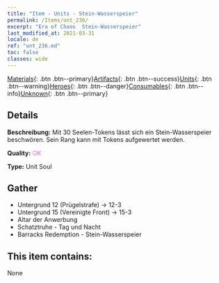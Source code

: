 ```yaml
---
title: "Item - Units - Stein-Wasserspeier"
permalink: /Items/unt_236/
excerpt: "Era of Chaos  Stein-Wasserspeier"
last_modified_at: 2021-03-31
locale: de
ref: "unt_236.md"
toc: false
classes: wide
---
```

 [Materials](/de/Items/){: .btn .btn--primary}[Artifacts](/de/Items/Artifacts/){: .btn .btn--success}[Units](/de/Items/Units/){: .btn .btn--warning}[Heroes](/de/Items/Heroes/){: .btn .btn--danger}[Consumables](/de/Items/Consumables/){: .btn .btn--info}[Unknown](/de/Items/Unknown/){: .btn .btn--primary}

## Details
 **Beschreibung:** Mit 30 Seelen-Tokens lässt sich ein Stein-Wasserspeier beschwören. Sein Rang kann mit Tokens aufgewertet werden.

 **Quality:** <span style="color: #DA70D6">OK</span>

 **Type:** Unit Soul

## Gather

*    Untergrund 12 (Prügelstrafe) -> 12-3 
*    Untergrund 15 (Vereinigte Front) -> 15-3 
*    Altar der Anwerbung 
*    Schatztruhe - Tag und Nacht 
*    Barracks Redemption - Stein-Wasserspeier 

## This item contains:

  None

